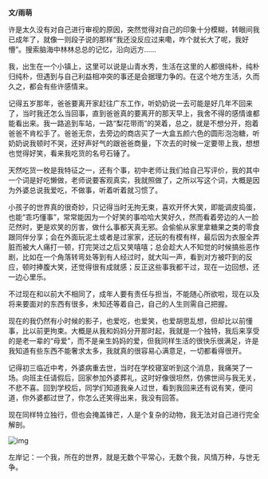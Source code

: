 **文/雨萌**

许是太久没有对自己进行审视的原因，突然觉得对自己的印象十分模糊，转眼间我已成年了，就像一则段子说的那样“我还没反应过来嘞，咋个就长大了呢，我好懵”。搜索脑海中林林总总的记忆，沿向远方……

我，出生在一个小镇上，这里可以说是山青水秀，生活在这里的人都很纯朴，纯朴归纯朴，但遇到与自己利益相冲突的事还是会据理力争的。在这个地方生活，久而久之，都会有些许感情来。

记得五岁那年，爸爸要离开家赶往广东工作，听奶奶说一去可能是好几年不回来了，当时我还怎么当回事，直到爸爸真的要离开的那天早上，我舍不得的感情谁都能看出来。我一路追到车站，一路“梨花带雨”的哭着，总之，就是不想分开，抱着爸爸不肯松手了。爸爸无奈，去旁边的商店买了一大盒五颜六色的圆形泡泡糖，听奶奶说我顿时不哭，还好声好气的跟爸爸商量，下次去的时候一定要带上我，想想也觉得好笑，看来我吃货的名号石锤了。

天然吃货一枚是我特征之一，还有个事，初中老师让我们给自己写评价，我的其中一个词是好吃懒做，老师说要客观真实，我就照做了，之所以写这个词，大概是因为外婆总说我爱吃，不做事，听着听着就习惯了。

小孩子的世界真的很奇妙，只记得当时无拘无束，喜欢开怀大笑，即能调皮捣蛋，也能“乖巧懂事”，常常能因为一个好笑的事哈哈大笑好久，然而看着旁边的人一脸茫然时，更是欢笑的厉害，做什么事都天真无邪。会偷偷从家里拿糖果之类的零食跟同伴分享；会在外面玩泥土或者是过家家，还玩的有模有样，最后因为衣服全弄脏而被大人痛打一顿，打完哭过之后又笑嘻嘻；总会趁大人不知觉的时候搞些恶作剧，比如在一个角落转弯处等到有人经过时，就大叫一声，看到对方被吓到的反应，顿时捧腹大笑，还觉得很有成就感；反正这些事我都干过，现在一边回想，还一边心里乐。

不过现在和以前大不相同了，成年人要有责任与担当，不能随心所欲啦，现在以及将来要面对的东西有很多，未知还等着自己，自己的人生则需自己把握。

现在的我仍然有小时候的影子，也爱吃，也爱笑，也爱胡思乱想，但却比以前懂事，比以前更拘束。大概是从我和妈妈分开那时起，我就是一个独特，我后来享受的是老一辈的“母爱”，而不是亲生妈妈的爱，但我同样生活的很快乐很满足，许是我知道有些东西不能奢求太多，我就真的很容易心满意足，一切都看得很开。

记得初三临近中考，外婆病重去世，当时在学校寝室听到这个消息，我痛哭了一场。向班主任请假后，回家参加外婆葬礼，这时好像很坦然，仿佛世间与我无关，不悲不喜。回到学校后，同学们知道我亲人过世，看到我回来还有说有笑，便问道，你外婆都过世了，你怎么还笑得出来，我没有回答。

现在同样特立独行，但也会掩盖锋芒，人是个复杂的动物，我无法对自己进行完全解剖。

![img](http://www.zreading.cn/wp-content/uploads/2020/03/20200329-2.jpg)

左岸记：一个我，所在的世界，就是无数个平常心，无数个我，风情万种，与世无争。